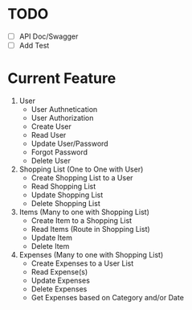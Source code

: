# TODO

- [ ] API Doc/Swagger
- [ ] Add Test

# Current Feature

1. User
    * User Authnetication
    * User Authorization
    * Create User
    * Read User
    * Update User/Password
    * Forgot Password
    * Delete User
2. Shopping List (One to One with User)
    * Create Shopping List to a User
    * Read Shopping List
    * Update Shopping List
    * Delete Shopping List
3. Items (Many to one with Shopping List)
    * Create Item to a Shopping List
    * Read Items (Route in Shopping List)
    * Update Item
    * Delete Item
4. Expenses (Many to one with Shopping List)
    * Create Expenses to a User List
    * Read Expense(s)
    * Update Expenses
    * Delete Expenses
    * Get Expenses based on Category and/or Date
